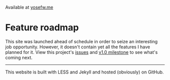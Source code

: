 Available at [yosefw.me](http://yosefw.me)

# Feature roadmap
This site was launched ahead of schedule in order to seize an interesting job opportunity. However, it doesn't contain yet all the features I have planned for it. View this project's [issues](https://github.com/yosefw/yosefw.github.io/issues) and [v1.0 milestone](https://github.com/yosefw/yosefw.github.io/milestones/v1.0) to see what's coming next.

------------

This website is built with LESS and Jekyll and hosted (obviously) on GitHub.
